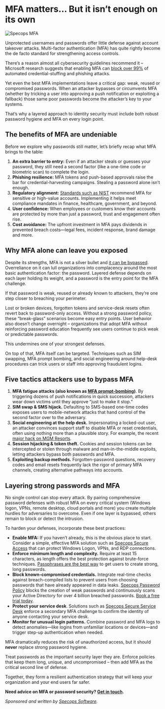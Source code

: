 # MFA matters… But it isn’t enough on its own 

![Specops MFA](https://www.bleepstatic.com/content/posts/2025/08/05/specops-mfa-enough.jpg)

Unprotected usernames and passwords offer little defense against account takeover attacks. Multi-factor authentication (MFA) has quite rightly become the de facto standard for strengthening access controls.

There’s a reason almost all cybersecurity guidelines recommend it – Microsoft research suggests that enabling MFA can [block over 99%](https://www.microsoft.com/en-us/security/blog/2019/08/20/one-simple-action-you-can-take-to-prevent-99-9-percent-of-account-attacks/) of automated credential-stuffing and phishing attacks.

Yet even the best MFA implementations leave a critical gap: weak, reused or compromised passwords. When an attacker bypasses or circumvents MFA (whether by tricking a user into approving a push notification or exploiting a fallback) those same poor passwords become the attacker’s key to your systems.

That’s why a layered approach to identity security must include both robust password hygiene and MFA on every login point.

## The benefits of MFA are undeniable

Before we explore why passwords still matter, let’s briefly recap what MFA brings to the table:

1. **An extra barrier to entry:** Even if an attacker steals or guesses your password, they still need a second factor (like a one-time code or biometric scan) to complete the login.
2. **Phishing resilience:** MFA tokens and push-based approvals raise the bar for credential-harvesting campaigns. Stealing a password alone isn’t enough.
3. **Regulatory alignment:** [Standards such as NIST](https://specopssoft.com/blog/nist-password-guidelines/?utm%5Fsource=bleepingcomputer&utm%5Fmedium=referral&utm%5Fcampaign=bleepingcomputer%5Freferral&utm%5Fcontent=article) recommend MFA for sensitive or high-value accounts. Implementing it helps meet compliance mandates in finance, healthcare, government, and beyond.
4. **User confidence:** When employees or customers know their accounts are protected by more than just a password, trust and engagement often rise.
5. **Cost avoidance:** The upfront investment in MFA pays dividends in prevented breach costs—legal fees, incident response, brand damage and more.

## Why MFA alone can leave you exposed

Despite its strengths, MFA is not a silver bullet and [it can be bypassed](https://specopssoft.com/blog/ways-mfa-breached-passwords/?utm%5Fsource=bleepingcomputer&utm%5Fmedium=referral&utm%5Fcampaign=bleepingcomputer%5Freferral&utm%5Fcontent=article). Overreliance on it can lull organizations into complacency around the most basic authentication factor: the password. Layered defense depends on each layer holding its weight, and a password is the entry point for the MFA challenge.

If that password is weak, reused or already known to attackers, they’re one step closer to breaching your perimeter.

Lost or broken devices, forgotten tokens and service-desk resets often revert back to password-only access. Without a strong password policy, these “break-glass” scenarios become easy entry points. User behavior also doesn’t change overnight – organizations that adopt MFA without reinforcing password education frequently see users continue to pick weak or predictable passwords.

This undermines one of your strongest defenses.

On top of that, MFA itself can be targeted. Techniques such as SIM swapping, MFA prompt bombing, and social engineering around help-desk procedures can trick users or staff into approving fraudulent logins.

## Five tactics attackers use to bypass MFA

1. **MFA fatigue attacks (also known as [MFA prompt-bombing](https://specopssoft.com/blog/mfa-prompt-bombing-how-it-works-and-how-to-stop-it/?utm%5Fsource=bleepingcomputer&utm%5Fmedium=referral&utm%5Fcampaign=bleepingcomputer%5Freferral&utm%5Fcontent=article))**. By triggering dozens of push notifications in quick succession, attackers wear down victims until they approve “just to make it stop.”
2. **SIM swap & SMS hijack.** Defaulting to SMS-based one-time codes exposes users to mobile-network attacks that hand control of the second factor over to the adversary.
3. **Social engineering at the help desk.** Impersonating a locked-out user, an attacker convinces support staff to disable MFA or reset credentials, often using nothing more than a plausible story. For example, the recent [major hack on MGM Resorts](https://specopssoft.com/blog/mgm-resorts-service-desk-hack/?utm%5Fsource=bleepingcomputer&utm%5Fmedium=referral&utm%5Fcampaign=bleepingcomputer%5Freferral&utm%5Fcontent=article).
4. **Session hijacking & token theft.** Cookies and session tokens can be intercepted or stolen through malware and man-in-the-middle exploits, letting attackers bypass both passwords and MFA.
5. **Exploiting backup methods.** Forgotten-password questions, recovery codes and email resets frequently lack the rigor of primary MFA channels, creating alternative pathways into accounts.

## Layering strong passwords and MFA

No single control can stop every attack. By pairing comprehensive password defenses with robust MFA on every critical system (Windows logon, VPNs, remote desktop, cloud portals and more) you create multiple hurdles for adversaries to overcome. Even if one layer is bypassed, others remain to block or detect the intrusion.

To harden your defenses, incorporate these best practices:

* **Enable MFA:** If you haven’t already, this is the obvious place to start. Consider a simple, effective MFA solution such as [Specops Secure Access](https://specopssoft.com/product/specops-secure-access/?utm%5Fsource=bleepingcomputer&utm%5Fmedium=referral&utm%5Fcampaign=bleepingcomputer%5Freferral&utm%5Fcontent=article) that can protect Windows Logon, VPNs, and RDP connections.
* **Enforce minimum length and complexity.** Require at least 15 characters, as length offers the best protection against brute-force techniques. [Passphrases are the best way](https://specopssoft.com/blog/passphrase-best-practice-guide/?utm%5Fsource=bleepingcomputer&utm%5Fmedium=referral&utm%5Fcampaign=bleepingcomputer%5Freferral&utm%5Fcontent=article) to get users to create strong, long passwords.
* **Block known-compromised credentials.** Integrate real-time checks against breach-compiled lists to prevent users from choosing passwords that have already appeared in data leaks. [Specops Password Policy](https://specopssoft.com/product/specops-password-policy/?utm%5Fsource=bleepingcomputer&utm%5Fmedium=referral&utm%5Fcampaign=bleepingcomputer%5Freferral&utm%5Fcontent=article) blocks the creation of weak passwords and continuously scans your Active Directory for over 4 billion breached passwords. [Book a free trial today](https://specopssoft.com/product/specops-password-policy/?utm%5Fsource=bleepingcomputer&utm%5Fmedium=referral&utm%5Fcampaign=bleepingcomputer%5Freferral&utm%5Fcontent=article).
* **Protect your service desk**. Solutions such as [Specops Secure Service Desk](https://specopssoft.com/product/secure-service-desk/?utm%5Fsource=bleepingcomputer&utm%5Fmedium=referral&utm%5Fcampaign=bleepingcomputer%5Freferral&utm%5Fcontent=article) enforce a secondary MFA challenge to confirm the identity of anyone contacting your service desk.
* **Monitor for unusual login patterns.** Combine password and MFA logs to detect anomalies—like logins from unfamiliar locations or devices—and trigger step-up authentication when needed.

MFA dramatically reduces the risk of unauthorized access, but it should **never** replace strong password hygiene.

Treat passwords as the important security layer they are. Enforce policies that keep them long, unique, and uncompromised – then add MFA as the critical second line of defense.

Together, they form a resilient authentication strategy that will keep your organization and your end users far safer.

**Need advice on MFA or password security? [Get in touch](https://specopssoft.com/contact-us/?utm%5Fsource=bleepingcomputer&utm%5Fmedium=referral&utm%5Fcampaign=bleepingcomputer%5Freferral&utm%5Fcontent=article).**

_Sponsored and written by [Specops Software](https://specopssoft.com/contact-us/?utm%5Fsource=bleepingcomputer&utm%5Fmedium=referral&utm%5Fcampaign=bleepingcomputer%5Freferral&utm%5Fcontent=article)._